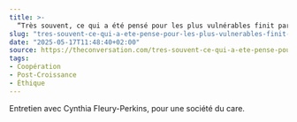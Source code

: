 ```yaml
---
title: >-
  “Très souvent, ce qui a été pensé pour les plus vulnérables finit par être utilisé de manière universelle”
slug: "tres-souvent-ce-qui-a-ete-pense-pour-les-plus-vulnerables-finit-par-etre-utilise-de-maniere-universelle"
date: "2025-05-17T11:48:40+02:00"
source: https://theconversation.com/tres-souvent-ce-qui-a-ete-pense-pour-les-plus-vulnerables-finit-par-etre-utilise-de-maniere-universelle-254150
tags:
- Coopération
- Post-Croissance
- Éthique
---
```

Entretien avec Cynthia Fleury-Perkins, pour une société du care.